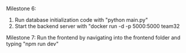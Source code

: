 Milestone 6:
1) Run database initialization code with "python main.py"
2) Start the backend server with "docker run -d -p 5000:5000 team32

Milestone 7:
Run the frontend by navigating into the frontend folder and typing "npm run dev"
